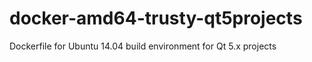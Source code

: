 # docker-amd64-trusty-qt5projects
Dockerfile for Ubuntu 14.04 build environment for Qt 5.x projects
